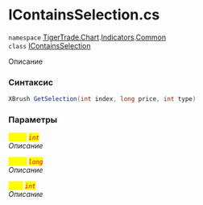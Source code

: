
# IContainsSelection.cs
`namespace` [TigerTrade.Chart](../../../TigerTrade.Chart.md).[Indicators](../../../TigerTrade.Chart/Indicators.md).[Common](../../../TigerTrade.Chart/Indicators/Common.md)  
    `class` [IContainsSelection](../../IContainsSelection.cs.md)

Описание

### Синтаксис
```csharp
XBrush GetSelection(int index, long price, int type)
```

### Параметры  
<mark style="color:yellow;">`index`</mark> <mark style="color:red;">*`int`*</mark>  
 *Описание*  
  
<mark style="color:yellow;">`price`</mark> <mark style="color:red;">*`long`*</mark>  
 *Описание*  
  
<mark style="color:yellow;">`type`</mark> <mark style="color:red;">*`int`*</mark>  
 *Описание*  
  

                    
                    